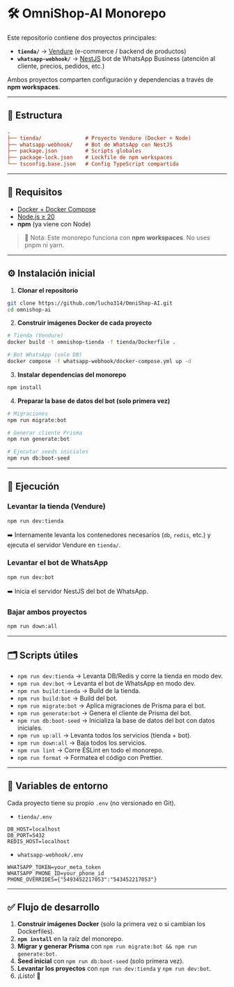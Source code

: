 # 🛠️ OmniShop-AI Monorepo

Este repositorio contiene dos proyectos principales:

- **`tienda/`** → [Vendure](https://www.vendure.io/) (e-commerce / backend de productos)
- **`whatsapp-webhook/`** → [NestJS](https://nestjs.com/) bot de WhatsApp Business (atención al cliente, precios, pedidos, etc.)

Ambos proyectos comparten configuración y dependencias a través de **npm workspaces**.

---

## 📂 Estructura

```ini
.
├── tienda/              # Proyecto Vendure (Docker + Node)
├── whatsapp-webhook/    # Bot de WhatsApp con NestJS
├── package.json         # Scripts globales
├── package-lock.json    # Lockfile de npm workspaces
└── tsconfig.base.json   # Config TypeScript compartida
```

---

## 🚀 Requisitos

- [Docker + Docker Compose](https://docs.docker.com/get-docker/)
- [Node.js ≥ 20](https://nodejs.org/)
- **npm** (ya viene con Node)

> 🔑 Nota: Este monorepo funciona con **npm workspaces**. No uses pnpm ni yarn.

---

## ⚙️ Instalación inicial

1. **Clonar el repositorio**

```bash
git clone https://github.com/lucho314/OmniShop-AI.git
cd omnishop-ai
```

2. **Construir imágenes Docker de cada proyecto**

```bash
# Tienda (Vendure)
docker build -t omnishop-tienda -f tienda/Dockerfile .

# Bot WhatsApp (solo DB)
docker compose -f whatsapp-webhook/docker-compose.yml up -d
```

3. **Instalar dependencias del monorepo**

```bash
npm install
```

4. **Preparar la base de datos del bot (solo primera vez)**

```bash
# Migraciones
npm run migrate:bot

# Generar cliente Prisma
npm run generate:bot

# Ejecutar seeds iniciales
npm run db:boot-seed
```

---

## 🏃 Ejecución

### Levantar la tienda (Vendure)

```bash
npm run dev:tienda
```

➡️ Internamente levanta los contenedores necesarios (`db`, `redis`, etc.) y ejecuta el servidor Vendure en `tienda/`.

### Levantar el bot de WhatsApp

```bash
npm run dev:bot
```

➡️ Inicia el servidor NestJS del bot de WhatsApp.

### Bajar ambos proyectos

```bash
npm run down:all
```

---

## 🗂️ Scripts útiles

- `npm run dev:tienda` → Levanta DB/Redis y corre la tienda en modo dev.
- `npm run dev:bot` → Levanta el bot de WhatsApp en modo dev.
- `npm run build:tienda` → Build de la tienda.
- `npm run build:bot` → Build del bot.
- `npm run migrate:bot` → Aplica migraciones de Prisma para el bot.
- `npm run generate:bot` → Genera el cliente de Prisma del bot.
- `npm run db:boot-seed` → Inicializa la base de datos del bot con datos iniciales.
- `npm run up:all` → Levanta todos los servicios (tienda + bot).
- `npm run down:all` → Baja todos los servicios.
- `npm run lint` → Corre ESLint en todo el monorepo.
- `npm run format` → Formatea el código con Prettier.

---

## 🔑 Variables de entorno

Cada proyecto tiene su propio `.env` (no versionado en Git).

- `tienda/.env`

```env
DB_HOST=localhost
DB_PORT=5432
REDIS_HOST=localhost
```

- `whatsapp-webhook/.env`

```env
WHATSAPP_TOKEN=your_meta_token
WHATSAPP_PHONE_ID=your_phone_id
PHONE_OVERRIDES={"5493452217053":"543452217053"}
```

---

## ✅ Flujo de desarrollo

1. **Construir imágenes Docker** (solo la primera vez o si cambian los Dockerfiles).
2. **`npm install`** en la raíz del monorepo.
3. **Migrar y generar Prisma** con `npm run migrate:bot && npm run generate:bot`.
4. **Seed inicial** con `npm run db:boot-seed` (solo primera vez).
5. **Levantar los proyectos** con `npm run dev:tienda` y `npm run dev:bot`.
6. ¡Listo! 🎉
